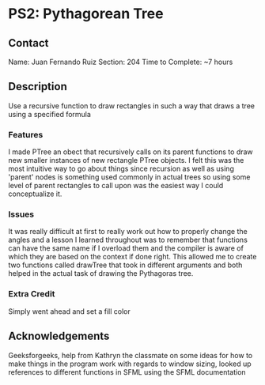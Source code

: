 # PS2: Pythagorean Tree

## Contact
Name: Juan Fernando Ruiz
Section: 204
Time to Complete: ~7 hours


## Description
Use a recursive function to draw rectangles in such a way that draws a tree using a specified formula

### Features
I made PTree an obect that recursively calls on its parent functions to draw new smaller instances of new rectangle PTree objects. I felt this was the most intuitive way to go about things
since recursion as well as using 'parent' nodes is something used commonly in actual trees so using some level of parent rectangles to call upon was the easiest way I could conceptualize it.

### Issues
It was really difficult at first to really work out how to properly change the angles and a lesson I learned throughout was to remember that functions can have the same name if I overload them and the compiler is aware of which they are based on the context if done right. This allowed me to create two functions called drawTree that took in different arguments and both helped in the actual task of drawing the Pythagoras tree.

### Extra Credit
Simply went ahead and set a fill color


## Acknowledgements
Geeksforgeeks, help from Kathryn the classmate on some ideas for how to make things in the program work with regards to window sizing, looked up references to different functions in SFML using the SFML documentation

